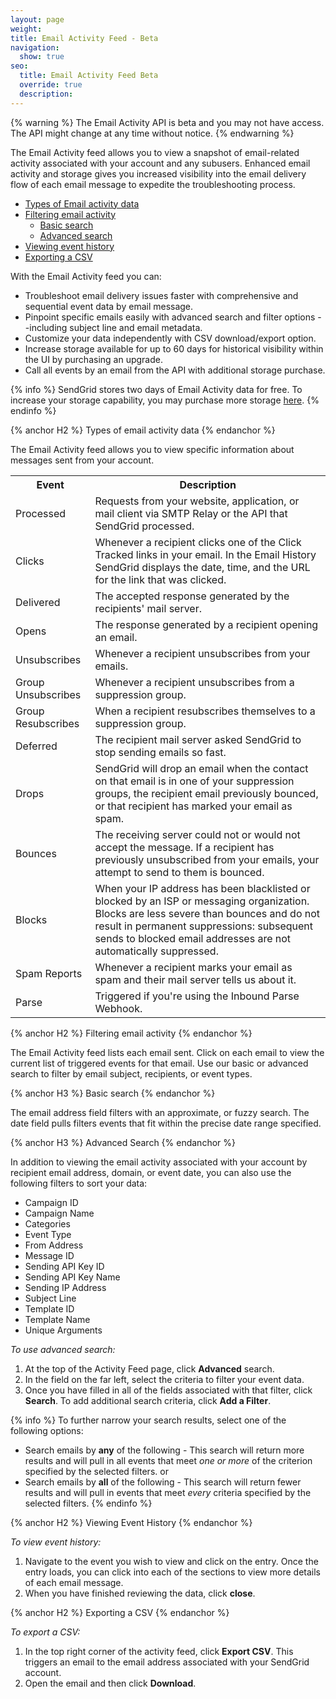 ```yaml
---
layout: page
weight: 
title: Email Activity Feed - Beta
navigation:
  show: true
seo:
  title: Email Activity Feed Beta
  override: true
  description:
---
```

{% warning %}
The Email Activity API is beta and you may not have access. The API might change at any time without notice.
{% endwarning %}

The Email Activity feed allows you to view a snapshot of email-related activity associated with your account and any subusers. Enhanced email activity and storage gives you increased visibility into the email delivery flow of each email message to expedite the troubleshooting process.  


* [Types of Email activity data](#-Filtering-email-activity)
* [Filtering email activity](#-Filtering-email-activity)
  * [Basic search](#-Basic-search)
  * [Advanced search](#-Advanced-search)
* [Viewing event history](#-Viewing-event-history)
* [Exporting a CSV](#-Exporting-a-CSV)

With the Email Activity feed you can:

* Troubleshoot email delivery issues faster with comprehensive and sequential event data by email message.
* Pinpoint specific emails easily with advanced search and filter options --including subject line and email metadata.
* Customize your data independently with CSV download/export option.
* Increase storage available for up to 60 days for historical visibility within the UI by purchasing an upgrade.
* Call all events by an email from the API with additional storage purchase.

{% info %}
SendGrid stores two days of Email Activity data for free. To increase your storage capability, you may purchase more storage [here](https://app.sendgrid.com/settings/billing).
{% endinfo %}

{% anchor H2 %}
Types of email activity data
{% endanchor %}

The Email Activity feed allows you to view specific information about messages sent from your account. 


<table class="table" style="table-layout:fixed">
  <tr>
  <th  >Event</th>
    <th  >Description</th>
    </tr>
    <tr>
    <td>Processed</td>
    <td>Requests from your website, application, or mail client via SMTP Relay or the API that SendGrid processed.</td>
  </tr>
  <tr>
    <td>Clicks</td>
    <td>Whenever a recipient clicks one of the Click Tracked links in your email. In the Email History SendGrid displays the date, time, and the URL for the link that was clicked.</td>
  </tr>
  <tr>
    <td>Delivered</td>
    <td>The accepted response generated by the recipients' mail server.</td>
  </tr>
  <tr>
    <td>Opens</td>
    <td>The response generated by a recipient opening an email.</td>
  </tr>
  <tr>
    <td>Unsubscribes</td>
    <td>Whenever a recipient unsubscribes from your emails. </td>
  </tr>
  <tr>
    <td>Group Unsubscribes</td>
    <td>Whenever a recipient unsubscribes from a suppression group.</td>
  </tr>
  <tr>
    <td>Group Resubscribes</td>
    <td>When a recipient resubscribes themselves to a suppression group.</td>
  </tr>
  <tr>
    <td>Deferred</td>
    <td>The recipient mail server asked SendGrid to stop sending emails so fast.</td>
  </tr>
  <tr>
    <td>Drops</td>
    <td>SendGrid will drop an email when the contact on that email is in one of your suppression groups, the recipient email previously bounced, or that recipient has marked your email as spam.</td>
  </tr>
  <tr>
    <td>Bounces </td>
    <td>The receiving server could not or would not accept the message. If a recipient has previously unsubscribed from your emails, your attempt to send to them is bounced.</td>
  </tr>
  <tr>
    <td>Blocks</td>
    <td>When your IP address has been blacklisted or blocked by an ISP or messaging organization. Blocks are less severe than bounces and do not result in permanent suppressions: subsequent sends to blocked email addresses are not automatically suppressed.</td>
  </tr>
  <tr>
    <td>Spam Reports</td>
    <td>Whenever a recipient marks your email as spam and their mail server tells us about it.</td>
  </tr>
  <tr>
    <td>Parse</td>
    <td>Triggered if you're using the Inbound Parse Webhook.</td>
  </tr>
</table>

{% anchor H2 %}
Filtering email activity
{% endanchor %}

The Email Activity feed lists each email sent. Click on each email to view the current list of triggered events for that email. Use our basic or advanced search to filter by email subject, recipients, or event types. 


{% anchor H3 %}
Basic search
{% endanchor %}

The email address field filters with an approximate, or fuzzy search. The date field pulls filters events that fit within the precise date range specified.

{% anchor H3 %}
Advanced Search
{% endanchor %}

In addition to viewing the email activity associated with your account by recipient email address, domain, or event date, you can also use the following filters to sort your data:

* Campaign ID
* Campaign Name
* Categories
* Event Type
* From Address
* Message ID
* Sending API Key ID
* Sending API Key Name
* Sending IP Address
* Subject Line
* Template ID
* Template Name
* Unique Arguments

*To use advanced search:*

1. At the top of the Activity Feed page, click **Advanced** search. 
1. In the field on the far left, select the criteria to filter your event data. 
1. Once you have filled in all of the fields associated with that filter, click **Search**. 
   To add additional search criteria, click **Add a Filter**. 

{% info %}
To further narrow your search results, select one of the following options:

* Search emails by **any** of the following - This search will return more results and will pull in all events that meet *one or more* of the criterion specified by the selected filters. 
or
* Search emails by **all** of the following - This search will return fewer results and will pull in events that meet *every* criteria specified by the selected filters. 
{% endinfo %}

{% anchor H2 %}
Viewing Event History
{% endanchor %}

*To view event history:*

1. Navigate to the event you wish to view and click on the entry. 
   Once the entry loads, you can click into each of the sections to view more details of each email message. 
1. When you have finished reviewing the data, click **close**. 

{% anchor H2 %}
Exporting a CSV
{% endanchor %}

*To export a CSV:*

1. In the top right corner of the activity feed, click **Export CSV**. 
   This triggers an email to the email address associated with your SendGrid account. 
1. Open the email and then click **Download**. 
